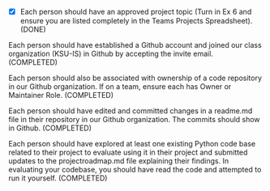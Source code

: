 -[x] Each person should have an approved project topic (Turn in Ex 6 and ensure you are listed completely in the Teams Projects Spreadsheet). (DONE)

Each person should have established a Github account and joined our class organization (KSU-IS) in Github by accepting the invite email.  (COMPLETED)

Each person should also be associated with ownership of a code repository in our Github organization. If on a team, ensure each has Owner or Maintainer Role. (COMPLETED)

Each person should have edited and committed changes in a readme.md file in their repository in our Github organization. The commits should show in Github. (COMPLETED)

Each person should have explored at least one existing Python code base related to their project to evaluate using it in their project and submitted updates to the projectroadmap.md file explaining their findings. In evaluating your codebase, you should have read the code and attempted to run it yourself. (COMPLETED)
